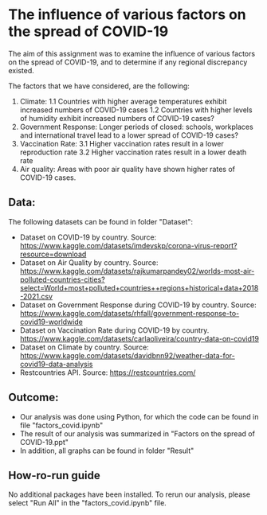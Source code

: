 # The influence of various factors on the spread of COVID-19

The aim of this assignment was to examine the influence of various factors on the spread of COVID-19, and to determine if any regional discrepancy existed. 

The factors that we have considered, are the following:
1. Climate: 
  1.1 Countries with higher average temperatures exhibit increased numbers of COVID-19 cases
  1.2 Countries with higher levels of humidity exhibit increased numbers of COVID-19 cases?
2. Government Response: Longer periods of closed: schools, workplaces and international travel lead to a lower spread of COVID-19 cases?
3. Vaccination Rate:
  3.1 Higher vaccination rates result in a lower reproduction rate
  3.2 Higher vaccination rates result in a lower death rate
4. Air quality: Areas with poor air quality have shown higher rates of COVID-19 cases.


## Data:
The following datasets can be found in folder "Dataset":
- Dataset on COVID-19 by country. Source: https://www.kaggle.com/datasets/imdevskp/corona-virus-report?resource=download
- Dataset on Air Quality by country. Source: https://www.kaggle.com/datasets/rajkumarpandey02/worlds-most-air-polluted-countries-cities?select=World+most+polluted+countries++regions+historical+data+2018-2021.csv
- Dataset on Government Response during COVID-19 by country. Source: https://www.kaggle.com/datasets/rhfall/government-response-to-covid19-worldwide
- Dataset on Vaccination Rate during COVID-19 by country. https://www.kaggle.com/datasets/carlaoliveira/country-data-on-covid19
- Dataset on Climate by country. Source: https://www.kaggle.com/datasets/davidbnn92/weather-data-for-covid19-data-analysis
- Restcountries API. Source: https://restcountries.com/


## Outcome:

- Our analysis was done using Python, for which the code can be found in file "factors_covid.ipynb"
- The result of our analysis was summarized in "Factors on the spread of COVID-19.ppt"
- In addition, all graphs can be found in folder "Result"


## How-ro-run guide

No additional packages have been installed. To rerun our analysis, please select "Run All" in the "factors_covid.ipynb" file. 


